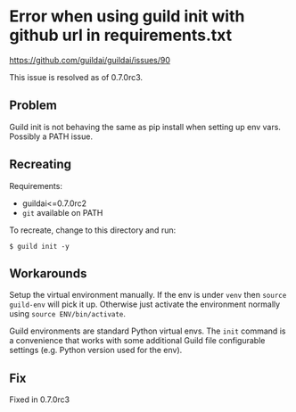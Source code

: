 # Error when using guild init with github url in requirements.txt

https://github.com/guildai/guildai/issues/90

This issue is resolved as of 0.7.0rc3.

## Problem

Guild init is not behaving the same as pip install when setting up env
vars. Possibly a PATH issue.

## Recreating

Requirements:

- guildai<=0.7.0rc2
- `git` available on PATH

To recreate, change to this directory and run:

    $ guild init -y

## Workarounds

Setup the virtual environment manually. If the env is under `venv`
then `source guild-env` will pick it up. Otherwise just activate the
environment normally using `source ENV/bin/activate`.

Guild environments are standard Python virtual envs. The `init`
command is a convenience that works with some additional Guild file
configurable settings (e.g. Python version used for the env).

## Fix

Fixed in 0.7.0rc3
